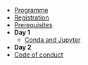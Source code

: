 <!-- docs/_sidebar.md -->

- [Programme](programme.md "Programme")
- [Registration](registration.md "Registration")
- [Prerequisites](prerequisites.md "Prerequisites")
- **Day 1**
    - [Conda and Jupyter](day1/conda.md "Conda and jupyter")
- **Day 2**
    <!-- - [Advanced Git](day2/advanced_git.md "Advanced Git") -->
    <!-- - [Capstone project](day2/capstone.md "Capstone") -->
- [Code of conduct](code_conduct.md "Code of conduct")
<!-- - [Boilerplate](boilerplate.md "Boilerplate") -->
